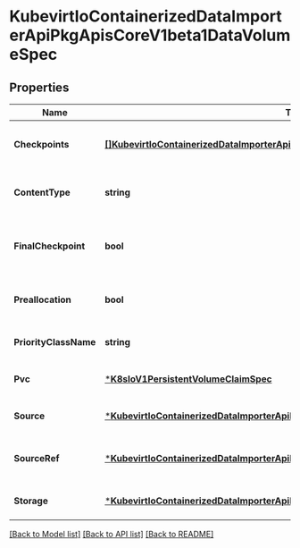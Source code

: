 # KubevirtIoContainerizedDataImporterApiPkgApisCoreV1beta1DataVolumeSpec

## Properties
Name | Type | Description | Notes
------------ | ------------- | ------------- | -------------
**Checkpoints** | [**[]KubevirtIoContainerizedDataImporterApiPkgApisCoreV1beta1DataVolumeCheckpoint**](kubevirt.io.containerized-data-importer-api.pkg.apis.core.v1beta1.DataVolumeCheckpoint.md) | Checkpoints is a list of DataVolumeCheckpoints, representing stages in a multistage import. | [optional] [default to null]
**ContentType** | **string** | DataVolumeContentType options: \&quot;kubevirt\&quot;, \&quot;archive\&quot; | [optional] [default to null]
**FinalCheckpoint** | **bool** | FinalCheckpoint indicates whether the current DataVolumeCheckpoint is the final checkpoint. | [optional] [default to null]
**Preallocation** | **bool** | Preallocation controls whether storage for DataVolumes should be allocated in advance. | [optional] [default to null]
**PriorityClassName** | **string** | PriorityClassName for Importer, Cloner and Uploader pod | [optional] [default to null]
**Pvc** | [***K8sIoV1PersistentVolumeClaimSpec**](k8s.io.v1.PersistentVolumeClaimSpec.md) | PVC is the PVC specification | [optional] [default to null]
**Source** | [***KubevirtIoContainerizedDataImporterApiPkgApisCoreV1beta1DataVolumeSource**](kubevirt.io.containerized-data-importer-api.pkg.apis.core.v1beta1.DataVolumeSource.md) | Source is the src of the data for the requested DataVolume | [optional] [default to null]
**SourceRef** | [***KubevirtIoContainerizedDataImporterApiPkgApisCoreV1beta1DataVolumeSourceRef**](kubevirt.io.containerized-data-importer-api.pkg.apis.core.v1beta1.DataVolumeSourceRef.md) | SourceRef is an indirect reference to the source of data for the requested DataVolume | [optional] [default to null]
**Storage** | [***KubevirtIoContainerizedDataImporterApiPkgApisCoreV1beta1StorageSpec**](kubevirt.io.containerized-data-importer-api.pkg.apis.core.v1beta1.StorageSpec.md) | Storage is the requested storage specification | [optional] [default to null]

[[Back to Model list]](../README.md#documentation-for-models) [[Back to API list]](../README.md#documentation-for-api-endpoints) [[Back to README]](../README.md)



